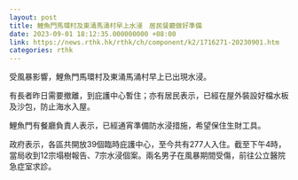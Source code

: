 ```yaml
---
layout: post
title: 鯉魚門馬環村及東涌馬涌村早上水浸　居民餐廳做好準備
date: 2023-09-01 18:12:35.000000000 +08:00
link: https://news.rthk.hk/rthk/ch/component/k2/1716271-20230901.htm
categories: rthk
---
```


受風暴影響，鯉魚門馬環村及東涌馬涌村早上已出現水浸。

有長者昨日需要撤離，到庇護中心暫住；亦有居民表示，已經在屋外裝設好檔水板及沙包，防止海水入屋。

鯉魚門有餐廳負責人表示，已經通宵準備防水浸措施，希望保住生財工具。

政府表示，各區共開放39個臨時庇護中心，至今共有277人入住。截至下午4時，當局收到12宗塌樹報告、7宗水浸個案。兩名男子在風暴期間受傷，前往公立醫院急症室求診。
